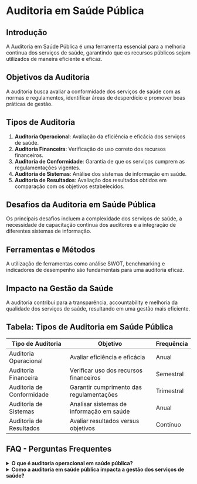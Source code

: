 
# Auditoria em Saúde Pública

## Introdução
A Auditoria em Saúde Pública é uma ferramenta essencial para a melhoria contínua dos serviços de saúde, garantindo que os recursos públicos sejam utilizados de maneira eficiente e eficaz.

## Objetivos da Auditoria
A auditoria busca avaliar a conformidade dos serviços de saúde com as normas e regulamentos, identificar áreas de desperdício e promover boas práticas de gestão.

## Tipos de Auditoria
1. **Auditoria Operacional**: Avaliação da eficiência e eficácia dos serviços de saúde.
2. **Auditoria Financeira**: Verificação do uso correto dos recursos financeiros.
3. **Auditoria de Conformidade**: Garantia de que os serviços cumprem as regulamentações vigentes.
4. **Auditoria de Sistemas**: Análise dos sistemas de informação em saúde.
5. **Auditoria de Resultados**: Avaliação dos resultados obtidos em comparação com os objetivos estabelecidos.

## Desafios da Auditoria em Saúde Pública
Os principais desafios incluem a complexidade dos serviços de saúde, a necessidade de capacitação contínua dos auditores e a integração de diferentes sistemas de informação.

## Ferramentas e Métodos
A utilização de ferramentas como análise SWOT, benchmarking e indicadores de desempenho são fundamentais para uma auditoria eficaz.

## Impacto na Gestão da Saúde
A auditoria contribui para a transparência, accountability e melhoria da qualidade dos serviços de saúde, resultando em uma gestão mais eficiente.

## Tabela: Tipos de Auditoria em Saúde Pública
| Tipo de Auditoria         | Objetivo                                   | Frequência |
|---------------------------|--------------------------------------------|------------|
| Auditoria Operacional      | Avaliar eficiência e eficácia              | Anual      |
| Auditoria Financeira       | Verificar uso dos recursos financeiros     | Semestral  |
| Auditoria de Conformidade  | Garantir cumprimento das regulamentações   | Trimestral |
| Auditoria de Sistemas      | Analisar sistemas de informação em saúde   | Anual      |
| Auditoria de Resultados    | Avaliar resultados versus objetivos        | Contínuo   |

## FAQ - Perguntas Frequentes

<details>
<summary><strong>O que é auditoria operacional em saúde pública?</strong></summary>
<p>
A auditoria operacional é a avaliação da eficiência e eficácia dos serviços de saúde, buscando identificar áreas de melhoria e boas práticas de gestão.
</p>
</details>

<details>
<summary><strong>Como a auditoria em saúde pública impacta a gestão dos serviços de saúde?</strong></summary>
<p>
A auditoria promove a transparência e a accountability, ajudando a melhorar a qualidade e a eficiência dos serviços prestados à população.
</p>
</details>
